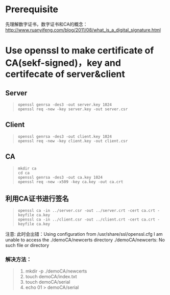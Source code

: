 # Prerequisite
先理解数字证书，数字证书和CA的概念：
http://www.ruanyifeng.com/blog/2011/08/what_is_a_digital_signature.html

# Use openssl to make certificate of CA(sekf-signed)，key and certifecate of server&client
## Server
> ```
> openssl genrsa -des3 -out server.key 1024
> openssl req -new -key server.key -out server.csr
> ```

## Client
> ```
> openssl genrsa -des3 -out client.key 1024
> openssl req -new -key client.key -out client.csr
> ```

## CA
> ```
> mkdir ca
> cd ca
> openssl genrsa -des3 -out ca.key 1024
> openssl req -new -x509 -key ca.key -out ca.crt 
> ```

## 利用CA证书进行签名
> ```
> openssl ca -in ../server.csr -out ../server.crt -cert ca.crt -keyfile ca.key 
> openssl ca -in ../client.csr -out ../client.crt -cert ca.crt -keyfile ca.key 
> ```

注意: 此时会出错：Using configuration from /usr/share/ssl/openssl.cfg I am unable to access the ./demoCA/newcerts directory ./demoCA/newcerts: No such file or directory 
### 解决方法：
> 1. mkdir -p ./demoCA/newcerts 
> 2. touch demoCA/index.txt 
> 3. touch demoCA/serial 
> 4. echo 01 > demoCA/serial
